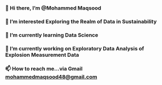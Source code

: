 ### 👋 Hi there, I’m @Mohammed Maqsood 
### 👀 I’m interested Exploring the Realm of Data in Sustainability
### 🌱 I’m currently learning Data Science
### 🔭 I’m currently working on Exploratory Data Analysis of Explosion Measurement Data 
### 📫 How to reach me...via Gmail mohammedmaqsood48@gmail.com



<!--
**Maqsood8/Maqsood8** is a ✨ _special_ ✨ repository because its `README.md` (this file) appears on your GitHub profile.

Here are some ideas to get you started:

- 🔭 I’m currently working on ...
- 🌱 I’m currently learning ...
- 👯 I’m looking to collaborate on ...
- 🤔 I’m looking for help with ...
- 💬 Ask me about ...
- 📫 How to reach me: ...
- 😄 Pronouns: ...
- ⚡ Fun fact: ...
-->


